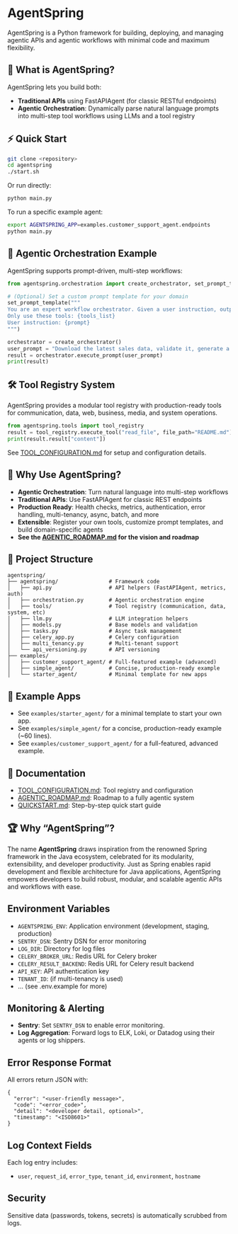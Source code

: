 # AgentSpring

AgentSpring is a Python framework for building, deploying, and managing agentic APIs and agentic workflows with minimal code and maximum flexibility.

## 🚀 What is AgentSpring?
AgentSpring lets you build both:
- **Traditional APIs** using FastAPIAgent (for classic RESTful endpoints)
- **Agentic Orchestration**: Dynamically parse natural language prompts into multi-step tool workflows using LLMs and a tool registry

## ⚡ Quick Start

```bash
git clone <repository>
cd agentspring
./start.sh
```
Or run directly:
```bash
python main.py
```
To run a specific example agent:
```bash
export AGENTSPRING_APP=examples.customer_support_agent.endpoints
python main.py
```

## 🧠 Agentic Orchestration Example
AgentSpring supports prompt-driven, multi-step workflows:

```python
from agentspring.orchestration import create_orchestrator, set_prompt_template

# (Optional) Set a custom prompt template for your domain
set_prompt_template("""
You are an expert workflow orchestrator. Given a user instruction, output a JSON list of tool steps.
Only use these tools: {tools_list}
User instruction: {prompt}
""")

orchestrator = create_orchestrator()
user_prompt = "Download the latest sales data, validate it, generate a report, and notify analytics."
result = orchestrator.execute_prompt(user_prompt)
print(result)
```

## 🛠️ Tool Registry System
AgentSpring provides a modular tool registry with production-ready tools for communication, data, web, business, media, and system operations.

```python
from agentspring.tools import tool_registry
result = tool_registry.execute_tool("read_file", file_path="README.md")
print(result.result["content"])
```

See [TOOL_CONFIGURATION.md](TOOL_CONFIGURATION.md) for setup and configuration details.

## 🎯 Why Use AgentSpring?
- **Agentic Orchestration**: Turn natural language into multi-step workflows
- **Traditional APIs**: Use FastAPIAgent for classic REST endpoints
- **Production Ready**: Health checks, metrics, authentication, error handling, multi-tenancy, async, batch, and more
- **Extensible**: Register your own tools, customize prompt templates, and build domain-specific agents
- **See the [AGENTIC_ROADMAP.md](AGENTIC_ROADMAP.md) for the vision and roadmap**

## 📁 Project Structure
```
agentspring/
├── agentspring/                # Framework code
│   ├── api.py                  # API helpers (FastAPIAgent, metrics, auth)
│   ├── orchestration.py        # Agentic orchestration engine
│   ├── tools/                  # Tool registry (communication, data, system, etc)
│   ├── llm.py                  # LLM integration helpers
│   ├── models.py               # Base models and validation
│   ├── tasks.py                # Async task management
│   ├── celery_app.py           # Celery configuration
│   ├── multi_tenancy.py        # Multi-tenant support
│   └── api_versioning.py       # API versioning
├── examples/
│   ├── customer_support_agent/ # Full-featured example (advanced)
│   ├── simple_agent/           # Concise, production-ready example
│   └── starter_agent/          # Minimal template for new apps
```

## 🌟 Example Apps
- See `examples/starter_agent/` for a minimal template to start your own app.
- See `examples/simple_agent/` for a concise, production-ready example (~60 lines).
- See `examples/customer_support_agent/` for a full-featured, advanced example.

## 📝 Documentation
- [TOOL_CONFIGURATION.md](TOOL_CONFIGURATION.md): Tool registry and configuration
- [AGENTIC_ROADMAP.md](AGENTIC_ROADMAP.md): Roadmap to a fully agentic system
- [QUICKSTART.md](QUICKSTART.md): Step-by-step quick start guide

## 🏆 Why “AgentSpring”?
The name **AgentSpring** draws inspiration from the renowned Spring framework in the Java ecosystem, celebrated for its modularity, extensibility, and developer productivity. Just as Spring enables rapid development and flexible architecture for Java applications, AgentSpring empowers developers to build robust, modular, and scalable agentic APIs and workflows with ease.

## Environment Variables
- `AGENTSPRING_ENV`: Application environment (development, staging, production)
- `SENTRY_DSN`: Sentry DSN for error monitoring
- `LOG_DIR`: Directory for log files
- `CELERY_BROKER_URL`: Redis URL for Celery broker
- `CELERY_RESULT_BACKEND`: Redis URL for Celery result backend
- `API_KEY`: API authentication key
- `TENANT_ID`: (if multi-tenancy is used)
- ... (see .env.example for more)

## Monitoring & Alerting
- **Sentry**: Set `SENTRY_DSN` to enable error monitoring.
- **Log Aggregation**: Forward logs to ELK, Loki, or Datadog using their agents or log shippers.

## Error Response Format
All errors return JSON with:
```
{
  "error": "<user-friendly message>",
  "code": "<error_code>",
  "detail": "<developer detail, optional>",
  "timestamp": "<ISO8601>"
}
```

## Log Context Fields
Each log entry includes:
- `user`, `request_id`, `error_type`, `tenant_id`, `environment`, `hostname`

## Security
Sensitive data (passwords, tokens, secrets) is automatically scrubbed from logs.
